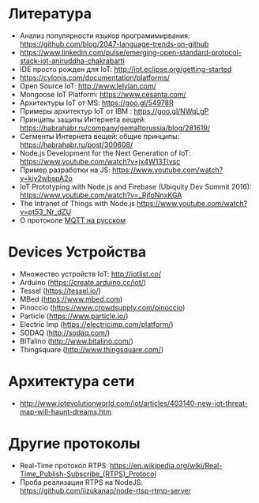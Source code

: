 # Литература

* Анализ популярности языков програмимирвания: https://github.com/blog/2047-language-trends-on-github
* https://www.linkedin.com/pulse/emerging-open-standard-protocol-stack-iot-aniruddha-chakrabarti
* IDE просто рожден для IoT: http://iot.eclipse.org/getting-started
* https://cylonjs.com/documentation/platforms/
* Open Source IoT: http://www.lelylan.com/
* Mongoose IoT Platform: https://www.cesanta.com/
* Архитектуры IoT от MS: https://goo.gl/54978R
* Примеры архитектур IoT от IBM : https://goo.gl/NWqLgP
* Принципы защиты Интернета вещей: https://habrahabr.ru/company/gemaltorussia/blog/281619/
* Сегменты Интернета вещей: общие принципы: https://habrahabr.ru/post/300608/
* Node.js Development for the Next Generation of IoT: https://www.youtube.com/watch?v=jx4W13TIvsc
* Пример разработки на JS: https://www.youtube.com/watch?v=kiy2wbspA2o
* IoT Prototyping with Node.js and Firebase (Ubiquity Dev Summit 2016): https://www.youtube.com/watch?v=_RjfoNnxKGA
* The Intranet of Things with Node.js https://www.youtube.com/watch?v=pt53_Nr_dZU
* О протоколе [MQTT на русском](https://medium.com/@pokumekay/%D0%BF%D1%80%D0%BE%D1%82%D0%BE%D0%BA%D0%BE%D0%BB%D1%8B-%D0%B8%D0%BD%D1%82%D0%B5%D1%80%D0%BD%D0%B5%D1%82%D0%B0-%D0%B2%D0%B5%D1%89%D0%B5%D0%B9-mqtt-mqtt-sn-coap-b84301d39bff#.uhwiw6kyy)

# Devices Устройства

* Множество устройств IoT: http://iotlist.co/
*	Arduino (https://create.arduino.cc/iot/)
*	Tessel (https://tessel.io/)
*	MBed (https://www.mbed.com)
*	Pinoccio (https://www.crowdsupply.com/pinoccio)
*	Particle (https://www.particle.io/)
*	Electric Imp (https://electricimp.com/platform/)
*	SODAQ (http://sodaq.com/)
*	BITalino (http://www.bitalino.com/)
*	Thingsquare (http://www.thingsquare.com/)

# Архитектура сети

* http://www.iotevolutionworld.com/iot/articles/403140-new-iot-threat-map-will-haunt-dreams.htm

# Другие протоколы

* Real-Time протокол RTPS: https://en.wikipedia.org/wiki/Real-Time_Publish-Subscribe_(RTPS)_Protocol
* Проба реализации RTPS на NodeJS: https://github.com/iizukanao/node-rtsp-rtmp-server 
